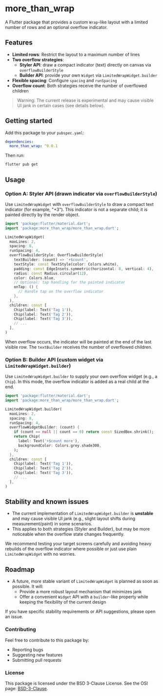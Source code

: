 <!--
This README describes the package. If you publish this package to pub.dev,
this README's contents appear on the landing page for your package.

For information about how to write a good package README, see the guide for
[writing package pages](https://dart.dev/tools/pub/writing-package-pages).

For general information about developing packages, see the Dart guide for
[creating packages](https://dart.dev/guides/libraries/create-packages)
and the Flutter guide for
[developing packages and plugins](https://flutter.dev/to/develop-packages).
-->

# more_than_wrap

A Flutter package that provides a custom `Wrap`-like layout with a limited number of rows and an optional overflow indicator.

## Features

- **Limited rows**: Restrict the layout to a maximum number of lines
- **Two overflow strategies**:
  - **Styler API**: draw a compact indicator (text) directly on canvas via `overflowBuilderStyle`
  - **Builder API**: provide your own `Widget` via `LimitedWrapWidget.builder`
- **Flexible spacing**: Configure `spacing` and `runSpacing`
- **Overflow count**: Both strategies receive the number of overflowed children

> Warning: The current release is experimental and may cause visible UI jank in certain cases (see details below).

## Getting started

Add this package to your `pubspec.yaml`:

```yaml
dependencies:
  more_than_wrap: ^0.0.1
```

Then run:
```bash
flutter pub get
```

## Usage

### Option A: Styler API (drawn indicator via `overflowBuilderStyle`)

Use `LimitedWrapWidget` with `overflowBuilderStyle` to draw a compact text indicator (for example, "+3"). This indicator is not a separate child; it is painted directly by the render object.

```dart
import 'package:flutter/material.dart';
import 'package:more_than_wrap/more_than_wrap.dart';

LimitedWrapWidget(
  maxLines: 2,
  spacing: 8,
  runSpacing: 4,
  overflowBuilderStyle: OverflowBuilderStyle(
    textBuilder: (count) => '+$count',
    textStyle: const TextStyle(color: Colors.white),
    padding: const EdgeInsets.symmetric(horizontal: 8, vertical: 4),
    radius: const Radius.circular(12),
    color: Colors.blue,
    // Optional: tap handling for the painted indicator
    onTap: () {
      // Handle tap on the overflow indicator
    },
  ),
  children: const [
    Chip(label: Text('Tag 1')),
    Chip(label: Text('Tag 2')),
    Chip(label: Text('Tag 3')),
    // ...
  ],
)
```

When overflow occurs, the indicator will be painted at the end of the last visible row. The `textBuilder` receives the number of overflowed children.

### Option B: Builder API (custom widget via `LimitedWrapWidget.builder`)

Use `LimitedWrapWidget.builder` to supply your own overflow widget (e.g., a `Chip`). In this mode, the overflow indicator is added as a real child at the end.

```dart
import 'package:flutter/material.dart';
import 'package:more_than_wrap/more_than_wrap.dart';

LimitedWrapWidget.builder(
  maxLines: 2,
  spacing: 8,
  runSpacing: 4,
  overflowWidgetBuilder: (count) {
    if (count == null || count == 0) return const SizedBox.shrink();
    return Chip(
      label: Text('+$count more'),
      backgroundColor: Colors.grey.shade300,
    );
  },
  children: const [
    Chip(label: Text('Tag 1')),
    Chip(label: Text('Tag 2')),
    Chip(label: Text('Tag 3')),
    // ...
  ],
)
```

## Stability and known issues

- The current implementation of `LimitedWrapWidget.builder` is **unstable** and may cause visible UI jank (e.g., slight layout shifts during measurement/paint) in some scenarios.
- This applies to both strategies (Styler and Builder), but may be more noticeable when the overflow state changes frequently.

We recommend testing your target screens carefully and avoiding heavy rebuilds of the overflow indicator where possible or just use plain `LimitedWrapWidget` with no worries.

## Roadmap

- A future, more stable variant of `LimitedWrapWidget` is planned as soon as possible. It will:
  - Provide a more robust layout mechanism that minimizes jank
  - Offer a convenient `Widget` API with a `builder`-like property while keeping the flexibility of the current design

If you have specific stability requirements or API suggestions, please open an issue.

### Contributing

Feel free to contribute to this package by:
- Reporting bugs
- Suggesting new features
- Submitting pull requests

### License

This package is licensed under the BSD 3-Clause License. See the OSI page: [BSD-3-Clause](https://opensource.org/licenses/BSD-3-Clause).
